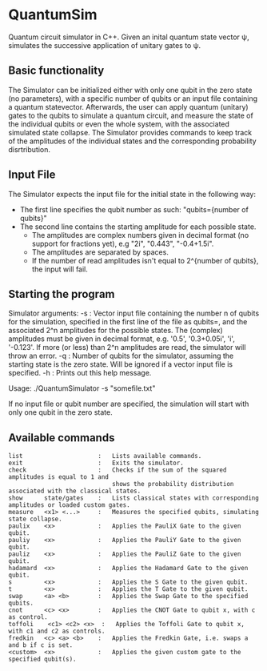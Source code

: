 # QuantumSim
Quantum circuit simulator in C++.
Given an inital quantum state vector ψ, simulates the successive application of unitary gates to ψ.

## Basic functionality
The Simulator can be initialized either with only one qubit in the zero state (no parameters),
with a specific number of qubits or an input file containing a quantum statevector.
Afterwards, the user can apply quantum (unitary) gates to the qubits to simulate a quantum circuit,
and measure the state of the individual qubits or even the whole system, with the associated simulated
state collapse. The Simulator provides commands to keep track of the amplitudes of the individual
states and the corresponding probability disrtribution.

## Input File
The Simulator expects the input file for the initial state in the following way:
- The first line specifies the qubit number as such: "qubits={number of qubits}"
- The second line contains the starting amplitude for each possible state.
    - The amplitudes are complex numbers given in decimal format (no support for fractions yet), e.g "2i", "0.443", "-0.4+1.5i".
    - The amplitudes are separated by spaces.
    - If the number of read amplitudes isn't equal to 2^{number of qubits}, the input will fail.

## Starting the program
Simulator arguments:
-s  :   Vector input file containing the number n of qubits for the simulation,
        specified in the first line of the file as qubits=<n>, and the 
        associated 2^n amplitudes for the possible states. The (complex)
        amplitudes must be given in decimal format, e.g. '0.5', '0.3+0.05i',
        'i', '-0.123'. If more (or less) than 2^n amplitudes are read, the
        simulator will throw an error.
-q  :   Number of qubits for the simulator, assuming the starting state is
        the zero state. Will be ignored if a vector input file is specified.
-h  :   Prints out this help message.

Usage:  ./QuantumSimulator -s "somefile.txt"

If no input file or qubit number are specified, the simulation will start with
only one qubit in the zero state.

## Available commands
    list                     :   Lists available commands.
    exit                     :   Exits the simulator.
    check                    :   Checks if the sum of the squared amplitudes is equal to 1 and
                                 shows the probability distribution associated with the classical states.
    show      state/gates    :   Lists classical states with corresponding amplitudes or loaded custom gates.
    measure   <x1> <...>     :   Measures the specified qubits, simulating state collapse.
    paulix    <x>            :   Applies the PauliX Gate to the given qubit.
    pauliy    <x>            :   Applies the PauliY Gate to the given qubit.
    pauliz    <x>            :   Applies the PauliZ Gate to the given qubit.
    hadamard  <x>            :   Applies the Hadamard Gate to the given qubit.
    s         <x>            :   Applies the S Gate to the given qubit.
    t         <x>            :   Applies the T Gate to the given qubit.
    swap      <a> <b>        :   Applies the Swap Gate to the specified qubits.
    cnot      <c> <x>        :   Applies the CNOT Gate to qubit x, with c as control.
    toffoli    <c1> <c2> <x>  :   Applies the Toffoli Gate to qubit x, with c1 and c2 as controls.
    fredkin   <c> <a> <b>    :   Applies the Fredkin Gate, i.e. swaps a and b if c is set.
    <custom>  <x>            :   Applies the given custom gate to the specified qubit(s).
